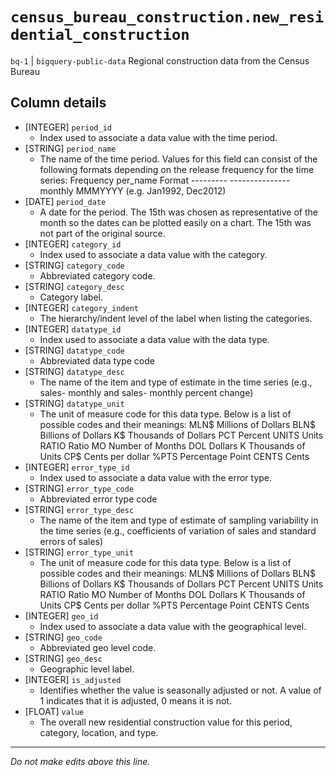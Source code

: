 # `census_bureau_construction.new_residential_construction`
`bq-1` | `bigquery-public-data`
Regional construction data from the Census Bureau

## Column details
* [INTEGER]   `period_id`
  - Index used to associate a data value with the time period.
* [STRING]    `period_name`
  - The name of the time period. Values for this field can  consist of the following formats depending on the  release frequency for the time series:   Frequency       per_name Format   ---------       ---------------   monthly         MMMYYYY (e.g. Jan1992, Dec2012)
* [DATE]      `period_date`
  - A date for the period. The 15th was chosen as representative of the month so the dates can be plotted easily on a chart. The 15th was not part of the original source.
* [INTEGER]   `category_id`
  - Index used to associate a data value with the category.
* [STRING]    `category_code`
  - Abbreviated category code.
* [STRING]    `category_desc`
  - Category label.
* [INTEGER]   `category_indent`
  - The hierarchy/indent level of the label when listing the categories.
* [INTEGER]   `datatype_id`
  - Index used to associate a data value with the data type.
* [STRING]    `datatype_code`
  - Abbreviated data type code
* [STRING]    `datatype_desc`
  - The name of the item and type of estimate in the time series (e.g., sales- monthly and sales- monthly percent change)
* [STRING]    `datatype_unit`
  - The unit of measure code for this data type. Below is  a list of possible codes and their meanings:   MLN$   Millions of Dollars  BLN$   Billions of Dollars   K$     Thousands of Dollars   PCT    Percent   UNITS  Units  RATIO  Ratio   MO     Number of Months   DOL    Dollars  K      Thousands of Units CP$    Cents per dollar  %PTS   Percentage Point  CENTS  Cents
* [INTEGER]   `error_type_id`
  - Index used to associate a data value with the error type.
* [STRING]    `error_type_code`
  - Abbreviated error type code
* [STRING]    `error_type_desc`
  - The name of the item and type of estimate of sampling variability in the time series (e.g., coefficients of variation of sales and standard errors of sales)
* [STRING]    `error_type_unit`
  - The unit of measure code for this data type. Below is  a list of possible codes and their meanings:   MLN$   Millions of Dollars  BLN$   Billions of Dollars   K$     Thousands of Dollars   PCT    Percent   UNITS  Units  RATIO  Ratio   MO     Number of Months   DOL    Dollars  K      Thousands of Units CP$    Cents per dollar  %PTS   Percentage Point  CENTS  Cents
* [INTEGER]   `geo_id`
  - Index used to associate a data value with the geographical level.
* [STRING]    `geo_code`
  - Abbreviated geo level code.
* [STRING]    `geo_desc`
  - Geographic level label.
* [INTEGER]   `is_adjusted`
  - Identifies whether the value is seasonally adjusted or not. A value of 1 indicates that it is adjusted, 0 means it is not.
* [FLOAT]     `value`
  - The overall new residential construction value for this period, category, location, and type.

-------------------------------------------------------------------------------
*Do not make edits above this line.*
